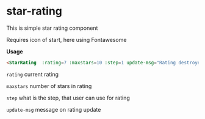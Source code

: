 # star-rating

This is simple star rating component

Requires icon of start, here using Fontawesome

**Usage**

```html
<StarRating  :rating=7 :maxstars=10 :step=1 update-msg="Rating destroyed"/>
```

`rating` current rating

`maxstars` number of stars in rating

`step` what is the step, that user can use for rating

`update-msg` message on rating update